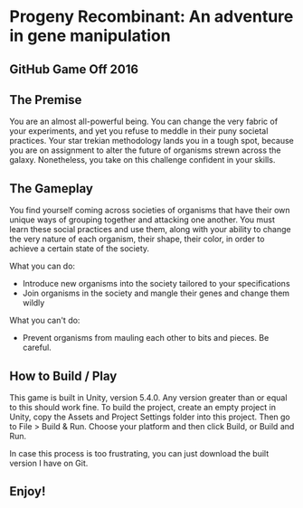 # Progeny Recombinant: An adventure in gene manipulation
## GitHub Game Off 2016

## The Premise

You are an almost all-powerful being. You can change the very fabric of your experiments,
and yet you refuse to meddle in their puny societal practices. Your star trekian methodology
lands you in a tough spot, because you are on assignment to alter the future of organisms 
strewn across the galaxy. Nonetheless, you take on this challenge confident in your skills.

## The Gameplay

You find yourself coming across societies of organisms that have their own unique ways of 
grouping together and attacking one another. You must learn these social practices and use 
them, along with your ability to change the very nature of each organism, their shape, their
color, in order to achieve a certain state of the society.

What you can do:

* Introduce new organisms into the society tailored to your specifications
* Join organisms in the society and mangle their genes and change them wildly

What you can't do:

* Prevent organisms from mauling each other to bits and pieces. Be careful.

## How to Build / Play

This game is built in Unity, version 5.4.0. Any version greater than or equal to this should 
work fine. To build the project, create an empty project in Unity, copy the Assets and 
Project Settings folder into this project. Then go to File > Build & Run. Choose your platform
and then click Build, or Build and Run. 

In case this process is too frustrating, you can just download the built version I have on 
Git. 

## Enjoy!
